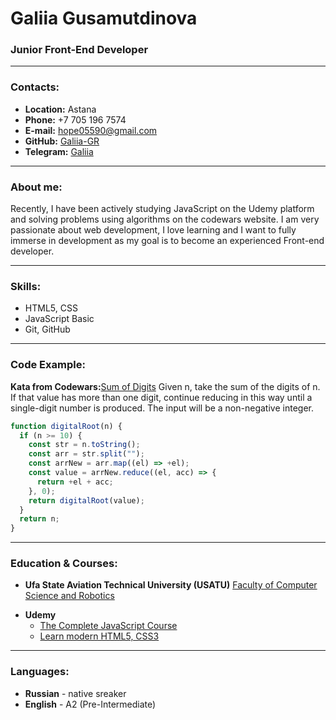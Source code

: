 # Galiia Gusamutdinova

### Junior Front-End Developer

---

### Contacts:

- **Location:** Astana
- **Phone:** +7 705 196 7574
- **E-mail:** [hope05590@gmail.com](hope05590@gmail.com)
- **GitHub:** [Galiia-GR](https://github.com/Galiia-GR)
- **Telegram:** [Galiia](https://t.me/galiia_g)

---

### About me:

Recently, I have been actively studying JavaScript on the Udemy platform and solving problems using algorithms on the codewars website. I am very passionate about web development, I love learning and I want to fully immerse in development as my goal is to become an experienced Front-end developer.

---

### Skills:

- HTML5, CSS
- JavaScript Basic
- Git, GitHub

---

### Code Example:

**Kata from Codewars:**[Sum of Digits](https://www.codewars.com/kata/541c8630095125aba6000c00)
Given n, take the sum of the digits of n. If that value has more than one digit, continue reducing in this way until a single-digit number is produced. The input will be a non-negative integer.

```javascript
function digitalRoot(n) {
  if (n >= 10) {
    const str = n.toString();
    const arr = str.split("");
    const arrNew = arr.map((el) => +el);
    const value = arrNew.reduce((el, acc) => {
      return +el + acc;
    }, 0);
    return digitalRoot(value);
  }
  return n;
}
```

---

### Education & Courses:

- **Ufa State Aviation Technical University (USATU)**
  [Faculty of Computer Science and Robotics](https://ugatu.su/en/)

* **Udemy**
  - [The Complete JavaScript Course](https://www.udemy.com/course/the-complete-javascript-course/)
  - [Learn modern HTML5, CSS3](https://www.udemy.com/course/design-and-develop-a-killer-website-with-html5-and-css3/)

---

### Languages:

- **Russian** - native sreaker
- **English** - A2 (Pre-Intermediate)
